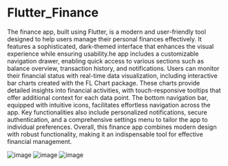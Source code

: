 # Flutter_Finance

The finance app, built using Flutter, is a modern and user-friendly tool designed to help users manage their personal finances effectively. It features a sophisticated, dark-themed interface that enhances the visual experience while ensuring usability.he app includes a customizable navigation drawer, enabling quick access to various sections such as balance overview, transaction history, and notifications. Users can monitor their financial status with real-time data visualization, including interactive bar charts created with the FL Chart package. These charts provide detailed insights into financial activities, with touch-responsive tooltips that offer additional context for each data point. The bottom navigation bar, equipped with intuitive icons, facilitates effortless navigation across the app. Key functionalities also include personalized notifications, secure authentication, and a comprehensive settings menu to tailor the app to individual preferences. Overall, this finance app combines modern design with robust functionality, making it an indispensable tool for effective financial management.

![image](https://github.com/anuja2120/Flutter_Finance/assets/137266229/acceb609-7fcc-4cd6-a251-3b463cb5a2ca)
![image](https://github.com/anuja2120/Flutter_Finance/assets/137266229/da3fa6d9-6d0e-426d-916d-4988cf7c3e28)
![image](https://github.com/anuja2120/Flutter_Finance/assets/137266229/7f3877d1-d98b-4924-a110-95c71adaea1d)

